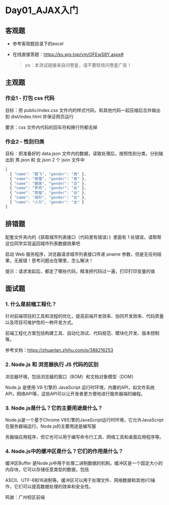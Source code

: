 # Day01_AJAX入门

## 客观题

* 参考客观题目录下的excel

* 在线直接答题：https://ks.wjx.top/vm/OFEwS8Y.aspx#

  > ps：本测试链接来自问卷星，请不要轻信问卷星广告！



## 主观题

### 作业1 - 打包 css 代码

目标：把 public/index.css 文件内的样式代码，和其他代码一起压缩后合并输出到 dist/index.html 并保证网页运行

要求：css 文件内代码的回车符和换行符都去掉



### 作业2 - 性别归类

目标：把准备好的 data.json 文件内的数据，读取处理后，按照性别分类，分别输出到 男.json 和 女.json 2 个 json 文件中

```js
[
  { "name": "路飞", "gender": "男" },
  { "name": "索隆", "gender": "男" },
  { "name": "娜美", "gender": "女" },
  { "name": "罗宾", "gender": "女" },
  { "name": "真楷", "gender": "女" },
  { "name": "高阶", "gender": "女" },
  { "name": "小万", "gender": "女" }
]
```





## 排错题

配套文件夹内的《获取城市列表接口（代码里有错误）》里面有 1 处错误，请帮帮这位同学实现返回城市列表数据效果吧

启动 Web 服务程序，浏览器请求城市列表接口传递 pname 参数，但是无任何结果，无报错！思考问题出在哪里，怎么解决！

提示：请求发起后，都走了哪些代码，精准把代码过一遍，打印打印变量的值



## 面试题

### 1. 什么是前端工程化？

针对前端项目的工具和流程的优化，提高前端开发效率、协同开发效率、代码质量以及项目可维护性的一种开发方式。

前端工程化方案包括构建工具、自动化测试、代码规范、模块化开发、版本控制等。

参考文档：https://zhuanlan.zhihu.com/p/388216253




### 2. Node.js 和 浏览器执行 JS 代码的区别

浏览器环境，包括浏览器的窗口（BOM）和文档对象模型（DOM）

Node.js 是使用 V8 引擎的 JavaScript 运行时环境，内置的API，如文件系统API，网络API等，这些API可以让开发者更方便地进行服务器端的编程。



### 3. Node.js是什么？它的主要用途是什么？

Node.js是一个基于Chrome V8引擎的JavaScript运行时环境，它允许JavaScript在服务器端运行。Node.js的主要用途是编写服

务器端应用程序，但它也可以用于编写命令行工具、网络工具和桌面应用程序等。



### 4. Node.js中的缓冲区是什么？它们的作用是什么？

缓冲区Buffer 是Node.js中用于处理二进制数据的机制。缓冲区是一个固定大小的内存块，它可以存储任意类型的数据，包括

ASCII、UTF-8和16进制等。缓冲区可以用于处理文件、网络数据和其他I/O操作，它们可以提高数据处理的效率和安全性。





鸣谢：广州校区前端
